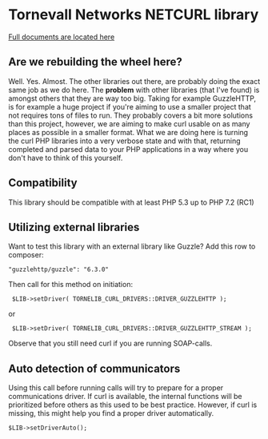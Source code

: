 # Tornevall Networks NETCURL library

[Full documents are located here](https://docs.tornevall.net/x/KwCy)


## Are we rebuilding the wheel here?

Well. Yes. Almost. The other libraries out there, are probably doing the exact same job as we do here. The **problem** with other libraries (that I've found) is amongst others that they are way too big. Taking for example GuzzleHTTP, is for example a huge project if you're aiming to use a smaller project that not requires tons of files to run. They probably covers a bit more solutions than this project, however, we are aiming to make curl usable on as many places as possible in a smaller format. What we are doing here is turning the curl PHP libraries into a very verbose state and with that, returning completed and parsed data to your PHP applications in a way where you don't have to think of this yourself. 


## Compatibility

This library should be compatible with at least PHP 5.3 up to PHP 7.2 (RC1)

## Utilizing external libraries

Want to test this library with an external library like Guzzle? Add this row to composer:

    "guzzlehttp/guzzle": "6.3.0"

Then call for this method on initiation:

     $LIB->setDriver( TORNELIB_CURL_DRIVERS::DRIVER_GUZZLEHTTP );
     
or
   
     $LIB->setDriver( TORNELIB_CURL_DRIVERS::DRIVER_GUZZLEHTTP_STREAM );

Observe that you still need curl if you are running SOAP-calls.


## Auto detection of communicators

Using this call before running calls will try to prepare for a proper communications driver. If curl is available, the internal functions will be prioritized before others as this used to be best practice. However, if curl is missing, this might help you find a proper driver automatically.

    $LIB->setDriverAuto();
    
